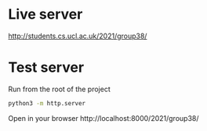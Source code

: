 # Live server

http://students.cs.ucl.ac.uk/2021/group38/

# Test server

Run from the root of the project
```bash
python3 -m http.server
```

Open in your browser http://localhost:8000/2021/group38/
